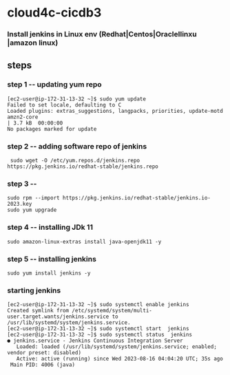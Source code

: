 # cloud4c-cicdb3

### Install jenkins in Linux env (Redhat|Centos|Oraclellinxu |amazon linux)

## steps 

### step 1 -- updating yum repo 

```
[ec2-user@ip-172-31-13-32 ~]$ sudo yum update
Failed to set locale, defaulting to C
Loaded plugins: extras_suggestions, langpacks, priorities, update-motd
amzn2-core                                                                                                            | 3.7 kB  00:00:00     
No packages marked for update
```

### step 2 -- adding software repo of jenkins 

```
 sudo wget -O /etc/yum.repos.d/jenkins.repo  https://pkg.jenkins.io/redhat-stable/jenkins.repo
```

### step 3 -- 

```
sudo rpm --import https://pkg.jenkins.io/redhat-stable/jenkins.io-2023.key
sudo yum upgrade
```

### step 4 -- installing JDk 11 

```
sudo amazon-linux-extras install java-openjdk11 -y
```

### step 5 -- installing jenkins 

```
sudo yum install jenkins -y
```

### starting jenkins 

```
[ec2-user@ip-172-31-13-32 ~]$ sudo systemctl enable jenkins
Created symlink from /etc/systemd/system/multi-user.target.wants/jenkins.service to /usr/lib/systemd/system/jenkins.service.
[ec2-user@ip-172-31-13-32 ~]$ sudo systemctl start  jenkins
[ec2-user@ip-172-31-13-32 ~]$ sudo systemctl status  jenkins
● jenkins.service - Jenkins Continuous Integration Server
   Loaded: loaded (/usr/lib/systemd/system/jenkins.service; enabled; vendor preset: disabled)
   Active: active (running) since Wed 2023-08-16 04:04:20 UTC; 35s ago
 Main PID: 4006 (java)

```
